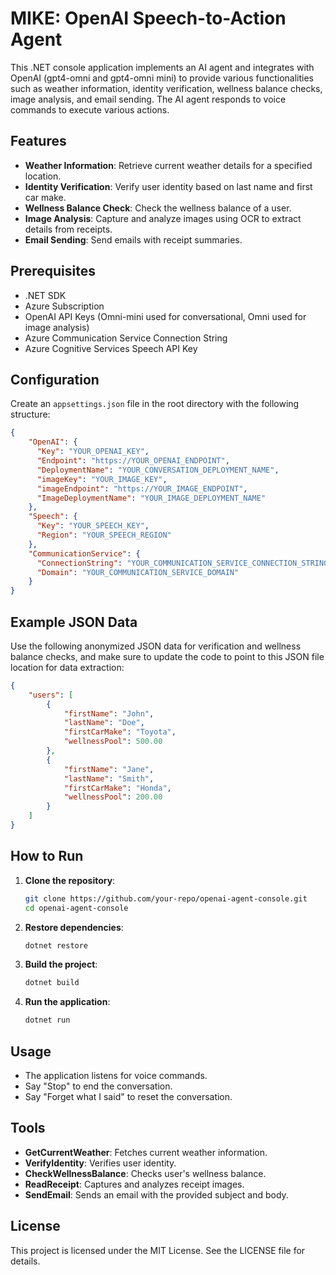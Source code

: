 # MIKE: OpenAI Speech-to-Action Agent

This .NET console application implements an AI agent and integrates with OpenAI (gpt4-omni and gpt4-omni mini) to provide various functionalities such as weather information, identity verification, wellness balance checks, image analysis, and email sending. The AI agent responds to voice commands to execute various actions.

## Features

- **Weather Information**: Retrieve current weather details for a specified location.
- **Identity Verification**: Verify user identity based on last name and first car make.
- **Wellness Balance Check**: Check the wellness balance of a user.
- **Image Analysis**: Capture and analyze images using OCR to extract details from receipts.
- **Email Sending**: Send emails with receipt summaries.

## Prerequisites

- .NET SDK
- Azure Subscription
- OpenAI API Keys (Omni-mini used for conversational, Omni used for image analysis)
- Azure Communication Service Connection String
- Azure Cognitive Services Speech API Key

## Configuration

Create an `appsettings.json` file in the root directory with the following structure:

```json
{
    "OpenAI": {
      "Key": "YOUR_OPENAI_KEY",
      "Endpoint": "https://YOUR_OPENAI_ENDPOINT",
      "DeploymentName": "YOUR_CONVERSATION_DEPLOYMENT_NAME",
      "imageKey": "YOUR_IMAGE_KEY",
      "imageEndpoint": "https://YOUR_IMAGE_ENDPOINT",
      "ImageDeploymentName": "YOUR_IMAGE_DEPLOYMENT_NAME"
    },
    "Speech": {
      "Key": "YOUR_SPEECH_KEY",
      "Region": "YOUR_SPEECH_REGION"
    },
    "CommunicationService": {
      "ConnectionString": "YOUR_COMMUNICATION_SERVICE_CONNECTION_STRING",
      "Domain": "YOUR_COMMUNICATION_SERVICE_DOMAIN"
    }
}
```

## Example JSON Data

Use the following anonymized JSON data for verification and wellness balance checks, and make sure to update the code to point to this JSON file location for data extraction:

```json
{
    "users": [
        {
            "firstName": "John",
            "lastName": "Doe",
            "firstCarMake": "Toyota",
            "wellnessPool": 500.00
        },
        {
            "firstName": "Jane",
            "lastName": "Smith",
            "firstCarMake": "Honda",
            "wellnessPool": 200.00
        }
    ]
}
```

## How to Run

1. **Clone the repository**:
   ```sh
   git clone https://github.com/your-repo/openai-agent-console.git
   cd openai-agent-console
   ```

2. **Restore dependencies**:
   ```sh
   dotnet restore
   ```

3. **Build the project**:
   ```sh
   dotnet build
   ```

4. **Run the application**:
   ```sh
   dotnet run
   ```

## Usage

- The application listens for voice commands.
- Say "Stop" to end the conversation.
- Say "Forget what I said" to reset the conversation.

## Tools

- **GetCurrentWeather**: Fetches current weather information.
- **VerifyIdentity**: Verifies user identity.
- **CheckWellnessBalance**: Checks user's wellness balance.
- **ReadReceipt**: Captures and analyzes receipt images.
- **SendEmail**: Sends an email with the provided subject and body.

## License

This project is licensed under the MIT License. See the LICENSE file for details.